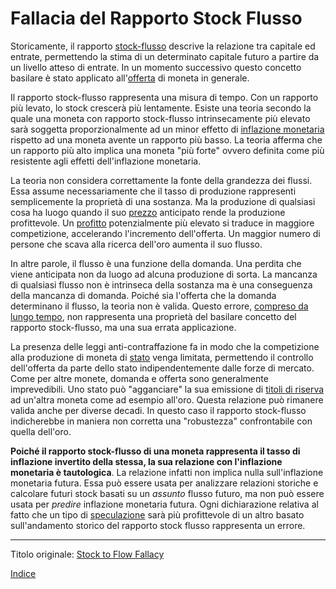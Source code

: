 # Fallacia del Rapporto Stock Flusso



Storicamente, il rapporto [stock-flusso](https://it.wikipedia.org/wiki/Stock_e_flussi) descrive la relazione tra capitale ed entrate, permettendo la stima di un determinato capitale futuro a partire da un livello atteso di entrate. In un momento successivo questo concetto basilare è stato applicato all'[offerta](ch101-glossary.md#offerta) di moneta in generale.

Il rapporto stock-flusso rappresenta una misura di tempo. Con un rapporto più levato, lo stock crescerà più lentamente. Esiste una teoria secondo la quale una moneta con rapporto stock-flusso intrinsecamente più elevato sarà soggetta proporzionalmente ad un minor effetto di [inflazione monetaria](https://en.wikipedia.org/wiki/Monetary_inflation) rispetto ad una moneta avente un rapporto più basso. La teoria afferma che un rapporto più alto implica una moneta "più forte" ovvero definita come più resistente agli effetti dell'inflazione monetaria.

La teoria non considera correttamente la fonte della grandezza dei flussi. Essa assume necessariamente che il tasso di produzione rappresenti semplicemente la proprietà di una sostanza. Ma la produzione di qualsiasi cosa ha luogo quando il suo [prezzo](ch101-glossary.md#prezzo) anticipato rende la produzione profittevole. Un [profitto](ch101-glossary.md#profitto) potenzialmente più elevato si traduce in maggiore competizione, accelerando l'incremento dell'offerta. Un maggior numero di persone che scava alla ricerca dell'oro aumenta il suo flusso.

In altre parole, il flusso è una funzione della domanda. Una perdita che viene anticipata non da luogo ad alcuna produzione di sorta. La mancanza di qualsiasi flusso non è intrinseca della sostanza ma è una conseguenza della mancanza di domanda. Poiché sia l'offerta che la domanda determinano il flusso, la teoria non è valida. Questo errore, [compreso da lungo tempo](https://mises.org/library/theory-money-and-credit/html/ppp/1234), non rappresenta una proprietà del basilare concetto del rapporto stock-flusso, ma una sua errata applicazione.

La presenza delle leggi anti-contraffazione fa in modo che la competizione alla produzione di moneta di [stato](ch101-glossary.md#stato) venga limitata, permettendo il controllo dell'offerta da parte dello stato indipendentemente dalle forze di mercato. Come per altre monete, domanda e offerta sono generalmente imprevedibili. Uno stato può "agganciare" la sua emissione di [titoli di riserva](ch017-reservation-priciple.md) ad un'altra moneta come ad esempio all'oro. Questa relazione può rimanere valida anche per diverse decadi. In questo caso il rapporto stock-flusso indicherebbe in maniera non corretta una "robustezza" confrontabile con quella dell'oro.

**Poiché il rapporto stock-flusso di una moneta rappresenta il tasso di inflazione invertito della stessa, la sua relazione con l'inflazione monetaria è tautologica**. La relazione infatti non implica nulla sull'inflazione monetaria futura. Essa può essere usata per analizzare relazioni storiche e calcolare futuri stock basati su un _assunto_ flusso futuro, ma non può essere usata per _predire_ inflazione monetaria futura. Ogni dichiarazione relativa al fatto che un tipo di [speculazione](ch101-glossary.md#speculare) sarà più profittevole di un altro basato sull'andamento storico del rapporto stock flusso rappresenta un errore.

---------
Titolo originale: [Stock to Flow Fallacy](https://github.com/libbitcoin/libbitcoin-system/wiki/Stock-to-Flow-Fallacy)

[Indice](/README.md)